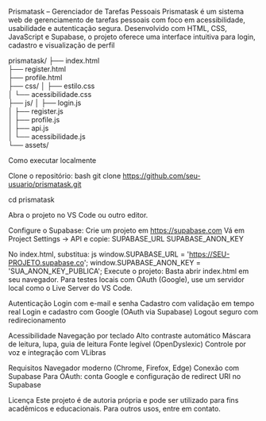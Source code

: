 Prismatask – Gerenciador de Tarefas Pessoais
Prismatask é um sistema web de gerenciamento de tarefas pessoais com foco em acessibilidade, usabilidade e autenticação segura. Desenvolvido com HTML, CSS, JavaScript e Supabase, o projeto oferece uma interface intuitiva para login, cadastro e visualização de perfil

prismatask/
├── index.html               
├── register.html            
├── profile.html             
├── css/
│   ├── estilo.css          
│   └── acessibilidade.css  
├── js/
│   ├── login.js             
│   ├── register.js         
│   ├── profile.js          
│   ├── api.js               
│   └── acessibilidade.js    
└── assets/                 


Como executar localmente

Clone o repositório:
bash
git clone https://github.com/seu-usuario/prismatask.git

cd prismatask

Abra o projeto no VS Code ou outro editor.

Configure o Supabase:
Crie um projeto em https://supabase.com
Vá em Project Settings → API e copie:
SUPABASE_URL
SUPABASE_ANON_KEY

No index.html, substitua:
js
window.SUPABASE_URL = 'https://SEU-PROJETO.supabase.co';
window.SUPABASE_ANON_KEY = 'SUA_ANON_KEY_PUBLICA';
Execute o projeto:
Basta abrir index.html em seu navegador.
Para testes locais com OAuth (Google), use um servidor local como o Live Server do VS Code.

Autenticação
Login com e-mail e senha
Cadastro com validação em tempo real
Login e cadastro com Google (OAuth via Supabase)
Logout seguro com redirecionamento

 Acessibilidade
Navegação por teclado
Alto contraste automático
Máscara de leitura, lupa, guia de leitura
Fonte legível (OpenDyslexic)
Controle por voz e integração com VLibras

Requisitos
Navegador moderno (Chrome, Firefox, Edge)
Conexão com Supabase
Para OAuth: conta Google e configuração de redirect URI no Supabase

 Licença
Este projeto é de autoria própria e pode ser utilizado para fins acadêmicos e educacionais. Para outros usos, entre em contato.
